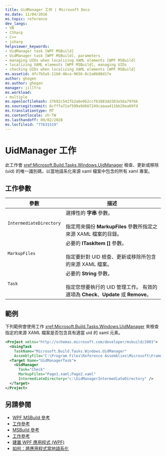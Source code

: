 ```yaml
---
title: UidManager 工作 | Microsoft Docs
ms.date: 11/04/2016
ms.topic: reference
dev_langs:
- VB
- CSharp
- C++
- jsharp
helpviewer_keywords:
- UidManager task [WPF MSBuild]
- UidManager task [WPF MSBuild], parameters
- managing UIDs when localizing XAML elements [WPF MSBuild]
- localizing XAML elements [WPF MSBuild], managing UIDs
- checking UIDs when localizing XAML elements [WPF MSBuild]
ms.assetid: 4fc7b5a5-11b0-46ca-9656-8c2a0b08d1fe
author: ghogen
ms.author: ghogen
manager: jillfra
ms.workload:
- multiple
ms.openlocfilehash: 37692c541fb2a6e9b2ccf61083dd383e56a79766
ms.sourcegitcommit: 6cfffa72af599a9d667249caaaa411bb28ea69fd
ms.translationtype: MT
ms.contentlocale: zh-TW
ms.lasthandoff: 09/02/2020
ms.locfileid: "77631519"
---
```

# <a name="uidmanager-task"></a>UidManager 工作

此工作會 <xref:Microsoft.Build.Tasks.Windows.UidManager> 檢查、更新或移除 (uid) 的唯一識別碼，以當地語系化來源 xaml 檔案中包含的所有 xaml 專案。

## <a name="task-parameters"></a>工作參數

| 參數 | 描述 |
|-------------------------| - |
| `IntermediateDirectory` | 選擇性的 **字串** 參數。<br /><br /> 指定用來備份 **MarkupFiles** 參數所指定之來源 XAML 檔案的目錄。 |
| `MarkupFiles` | 必要的 **ITaskItem []** 參數。<br /><br /> 指定要針對 UID 檢查、更新或移除所包含的來源 XAML 檔案。 |
| `Task` | 必要的 **String** 參數。<br /><br /> 指定您想要執行的 UID 管理工作。 有效的選項為 **Check**、**Update** 或 **Remove**。 |

## <a name="example"></a>範例

 下列範例會使用工作 <xref:Microsoft.Build.Tasks.Windows.UidManager> 來檢查指定的來源 XAML 檔案是否包含具有適當 uid 的 xaml 元素。

```xml
<Project xmlns="http://schemas.microsoft.com/developer/msbuild/2003">
  <UsingTask
    TaskName="Microsoft.Build.Tasks.Windows.UidManager"
    AssemblyFile="C:\Program Files\Reference Assemblies\Microsoft\Framework\v3.0\PresentationBuildTasks.dll" />
  <Target Name="UidManagerTask">
    <UidManager
      Task="Check"
      MarkupFiles="Page1.xaml;Page2.xaml"
      IntermediateDirectory="c:\UidManagerIntermediateDirectory" />
  </Target>
</Project>
```

## <a name="see-also"></a>另請參閱

- [WPF MSBuild 參考](../msbuild/wpf-msbuild-reference.md)
- [工作參考](../msbuild/wpf-msbuild-task-reference.md)
- [MSBuild 參考](../msbuild/msbuild-reference.md)
- [工作參考](../msbuild/msbuild-task-reference.md)
- [建置 WPF 應用程式 (WPF)](/dotnet/framework/wpf/app-development/building-a-wpf-application-wpf)
- [如何：將應用程式當地語系化](/dotnet/framework/wpf/advanced/how-to-localize-an-application)